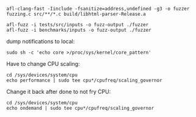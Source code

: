 ```
afl-clang-fast -Iinclude -fsanitize=address,undefined -g3 -o fuzzer fuzzing.c src/**/*.c build/libhtml-parser-Release.a
```

```
afl-fuzz -i tests/src/inputs -o fuzz-output ./fuzzer
afl-fuzz -i benchmarks/inputs -o fuzz-output ./fuzzer
```


dump notifications to local:
```
sudo sh -c 'echo core >/proc/sys/kernel/core_pattern'
```

Have to change CPU scaling:
```
cd /sys/devices/system/cpu
echo performance | sudo tee cpu*/cpufreq/scaling_governor
```

Change it back after done to not fry CPU:

```
cd /sys/devices/system/cpu
echo ondemand | sudo tee cpu*/cpufreq/scaling_governor
```
